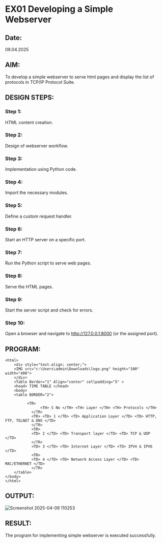 # EX01 Developing a Simple Webserver
## Date:
09.04.2025

## AIM:
To develop a simple webserver to serve html pages and display the list of protocols in TCP/IP Protocol Suite.

## DESIGN STEPS:
### Step 1: 
HTML content creation.

### Step 2:
Design of webserver workflow.

### Step 3:
Implementation using Python code.

### Step 4:
Import the necessary modules.

### Step 5:
Define a custom request handler.

### Step 6:
Start an HTTP server on a specific port.

### Step 7:
Run the Python script to serve web pages.

### Step 8:
Serve the HTML pages.

### Step 9:
Start the server script and check for errors.

### Step 10:
Open a browser and navigate to http://127.0.0.1:8000 (or the assigned port).

## PROGRAM:

```
<html>
    <div style="text-align: center;">
    <IMG src="c:\Users\admin\Downloads\logo.png" height="100" width="400">
    </div>
    <Table Border="1" Align="center" cellpadding="5" > 
    <head> TIME TABLE </head>
    <body>
    <table BORDER="2">
        
          <TR>
                <TH> S No </TH> <TH> Layer </TH> <TH> Protocols </TH> 
            </TR>
            <TR> <TD> 1 </TD> <TD> Application Layer </TD> <TD> HTTP, FTP, TELNET & DNS </TD>
            </TR>
            <TR>
            <TD> 2 </TD> <TD> Transport layer </TD> <TD> TCP & UDP </TD>
            </TR>
            <TD> 3 </TD> <TD> Internet Layer </TD> <TD> IPV4 & IPV6 </TD>
            <TR>
            <TD> 4 </TD> <TD> Network Access Layer </TD> <TD> MAC/ETHERNET </TD>
            </TR>
    </table>                 
</body>
</html>
```
## OUTPUT:

![Screenshot 2025-04-09 110253](https://github.com/user-attachments/assets/52342bf4-3be8-4482-b511-da57d63a0b43)


## RESULT:
The program for implementing simple webserver is executed successfully.

